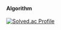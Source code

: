 
<!-- #### Tech Stacks
<div align="left">
  <img src="https://img.shields.io/badge/Java-007396?style=flat&logo=OpenJDK&logoColor=white" />
  <img src="https://img.shields.io/badge/Python-3776AB?style=flat&logo=Python&logoColor=white" />
  <img src="https://img.shields.io/badge/SpringBoot-6DB33F?style=flat&logo=SpringBoot&logoColor=white" />
  <img src="https://img.shields.io/badge/MySQL-4479A1?style=flat&logo=MySQL&logoColor=white" /> -->

#### Algorithm
[![Solved.ac Profile](http://mazassumnida.wtf/api/v2/generate_badge?boj=hjlim7831)](https://solved.ac/hjlim7831)


<!--
<img src="https://github-readme-stats.vercel.app/api?username=hjlim7831&show_icons=true"> 
-->
